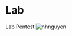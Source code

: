 # Lab
Lab Pentest
![nhnguyen](https://github.com/tninh27/Lab/assets/105789492/99b5eae8-0609-43fb-a11d-357fc6cc0736)
